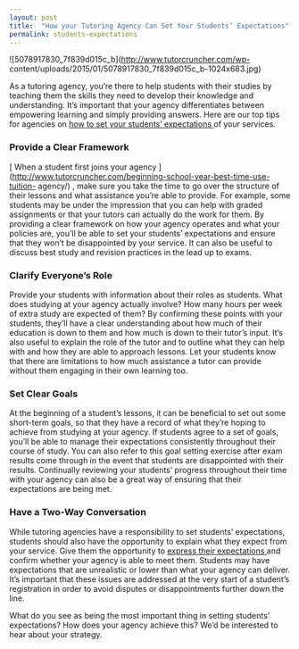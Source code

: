 ```yaml
---
layout: post
title:  "How your Tutoring Agency Can Set Your Students’ Expectations"
permalink: students-expectations
---
```

![5078917830_7f839d015c_b](http://www.tutorcruncher.com/wp-
content/uploads/2015/01/5078917830_7f839d015c_b-1024x683.jpg)

As a tutoring agency, you’re there to help students with their studies by
teaching them the skills they need to develop their knowledge and
understanding. It’s important that your agency differentiates between
empowering learning and simply providing answers. Here are our top tips for
agencies on [ how to set your students’ expectations
](http://www.tutorcruncher.com/tuition-agency-ethics/) of your services.

### Provide a Clear Framework

[ When a student first joins your agency
](http://www.tutorcruncher.com/beginning-school-year-best-time-use-tuition-
agency/) , make sure you take the time to go over the structure of their
lessons and what assistance you’re able to provide. For example, some students
may be under the impression that you can help with graded assignments or that
your tutors can actually do the work for them. By providing a clear framework
on how your agency operates and what your policies are, you’ll be able to set
your students’ expectations and ensure that they won’t be disappointed by your
service. It can also be useful to discuss best study and revision practices in
the lead up to exams.

### Clarify Everyone’s Role

Provide your students with information about their roles as students. What
does studying at your agency actually involve? How many hours per week of
extra study are expected of them? By confirming these points with your
students, they’ll have a clear understanding about how much of their education
is down to them and how much is down to their tutor’s input. It’s also useful
to explain the role of the tutor and to outline what they can help with and
how they are able to approach lessons. Let your students know that there are
limitations to how much assistance a tutor can provide without them engaging
in their own learning too.

### Set Clear Goals

At the beginning of a student’s lessons, it can be beneficial to set out some
short-term goals, so that they have a record of what they’re hoping to achieve
from studying at your agency. If students agree to a set of goals, you’ll be
able to manage their expectations consistently throughout their course of
study. You can also refer to this goal setting exercise after exam results
come through in the event that students are disappointed with their results.
Continually reviewing your students’ progress throughout their time with your
agency can also be a great way of ensuring that their expectations are being
met.

### Have a Two-Way Conversation

While tutoring agencies have a responsibility to set students’ expectations,
students should also have the opportunity to explain what they expect from
your service. Give them the opportunity to [ express their expectations
](http://www.tutorcruncher.com/communication-is-key/) and confirm whether your
agency is able to meet them. Students may have expectations that are
unrealistic or lower than what your agency can deliver. It’s important that
these issues are addressed at the very start of a student’s registration in
order to avoid disputes or disappointments further down the line.

What do you see as being the most important thing in setting students’
expectations? How does your agency achieve this? We’d be interested to hear
about your strategy.
